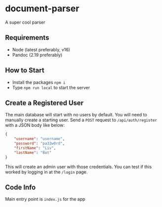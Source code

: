 # document-parser
A super cool parser

## Requirements
- Node (latest preferably, v16)
- Pandoc (2.19 preferably)

## How to Start
- Install the packages `npm i`
- Type `npm run local` to start the server

## Create a Registered User
The main database will start with no users by default. You will need to manually create a starting user.
Send a `POST` request to `/api/auth/register` with a JSON body like below:
```JSON
{
    "username": "username",
    "password": "pa33w0rd",
    "firstName": "Liv",
    "lastName": "Bot"
}
```
This will create an admin user with those credentials. You can test if this worked by logging in at the `/login` page.

## Code Info
Main entry point is `index.js` for the app
